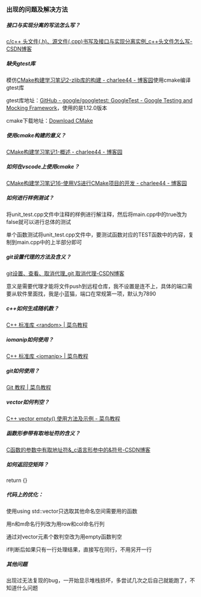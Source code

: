 ### 出现的问题及解决方法

##### 接口与实现分离的写法怎么写？

[c/c++ 头文件(.h)、源文件(.cpp)书写及接口与实现分离实例_c++头文件怎么写-CSDN博客](https://blog.csdn.net/duoluka/article/details/88691348)

##### 缺失gtest库

模仿[CMake构建学习笔记2-zlib库的构建 - charlee44 - 博客园](https://www.cnblogs.com/charlee44/p/18377044)使用cmake编译gtest库

gtest库地址：[GitHub - google/googletest: GoogleTest - Google Testing and Mocking Framework](https://github.com/google/googletest)，使用的是1.12.0版本

cmake下载地址：[Download CMake](https://cmake.org/download/)

##### 使用cmake构建的意义？

[CMake构建学习笔记1-概述 - charlee44 - 博客园](https://www.cnblogs.com/charlee44/p/18377032)

##### 如何在vscode上使用cmake？

[CMake构建学习笔记16-使用VS进行CMake项目的开发 - charlee44 - 博客园](https://www.cnblogs.com/charlee44/p/18414715)

##### 如何进行样例测试？

将unit_test.cpp文件中注释的样例进行解注释，然后将main.cpp中的true改为false就可以进行总体的测试

单个函数测试将unit_test.cpp文件中，要测试函数对应的TEST函数中的内容，复制到main.cpp中的上半部分即可

##### git设置代理的方法及含义？

[git设置、查看、取消代理_git 取消代理-CSDN博客](https://blog.csdn.net/weimeibuqieryu/article/details/106793645)

意义是需要代理才能将文件push到远程仓库，我不设置是连不上，具体的端口需要从软件里面找，我是小蓝猫，端口在常规第一项，默认为7890

##### c++如何生成随机数？

[C++ 标准库 &lt;random&gt; | 菜鸟教程](https://www.runoob.com/cplusplus/cpp-libs-random.html)

##### iomanip如何使用？

[C++ 标准库 &lt;iomanip&gt; | 菜鸟教程](https://www.runoob.com/cplusplus/cpp-libs-iomanip.html)

##### git如何使用？

[Git 教程 | 菜鸟教程](https://www.runoob.com/git/git-tutorial.html)

##### vector如何判空？

[C++ vector empty() 使用方法及示例 - 菜鸟教程](https://www.cainiaojc.com/cpp/cpp-vector-empty-function.html)

##### 函数形参带有取地址符的含义？

[C函数的参数中有取地址符&amp;_c语言形参中的&amp;符号-CSDN博客](https://blog.csdn.net/ALexander_Monster/article/details/107200912)

##### 如何返回空矩阵？

return {}

##### 代码上的优化：

使用using std::vector只选取其他命名空间需要用的函数

用n和m命名行列改为用row和col命名行列

通过对vector元素个数判空改为用empty函数判空

if判断后如果只有一行处理结果，直接写在同行，不用另开一行

##### 其他问题

出现过无法复现的bug，一开始显示堆栈损坏，多尝试几次之后自己就能跑了，不知道什么问题